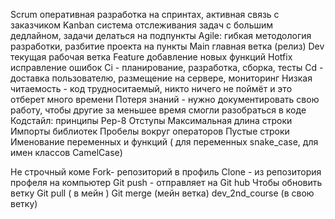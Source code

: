 Scrum оперативная разработка на спринтах, активная связь с заказчиком
Kanban система отслеживания задач с большим дедлайном, задачи делаться на подпункты
Agile: гибкая методология разработки, разбитие проекта на пункты
Main главная ветка (релиз)
Dev текущая рабочая ветка
Feature добавление новых функций
Hotfix исправление ошибок
Ci - планирование, разработка, сборка, тесты
Cd - доставка пользователю, размещение на сервере, мониторинг
Низкая читаемость - код трудноситаемый, никто ничего не поймёт и это отберет много времени
Потеря знаний - нужно документировать свою работу, чтобы другие за меньшее время смогли разобраться в коде
Кодстайл: принципы Pep-8
Отступы
Максимальная длина строки
Импорты библиотек
Пробелы вокруг операторов
Пустые строки
Именование переменных и функций ( для переменных snake_case, для имен классов CamelCase)

Не строчный коме
Fork- репозиторий в профиль
Clone - из репозитория профеля на компьютер
Git push - отправляет на Git hub
Чтобы обновить ветку
Git pull ( в мейн )
Git merge (мейн ветка) dev_2nd_course (в свою ветку)